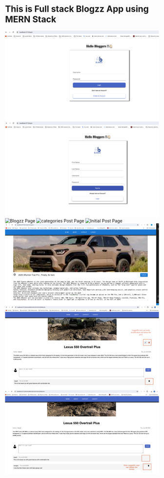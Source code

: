 <h1> This is Full stack Blogzz App using MERN Stack </h1>

<img src="Loginpage.png" alt="Login Page"/>
<img src="RegistrationPage.png" alt="Register Page"/>
<img src="Blogzz_HomePage.png" alt="Blogzz Page"/>
<img src="SearchBycategory.png" alt="categories Post Page"/>
<img src="InitialPostPublish.png" alt="Initial Post Page"/>
<img src="PostwithDetails.png" alt="Post publish Page"/>
<img src="updatePost.png" alt="Update/delete post Page"/>
<img src="deleteComment.png" alt="Update/delete review Page"/>
